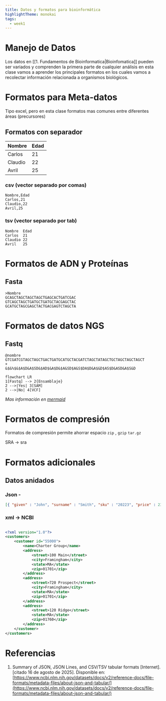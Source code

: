 ```yaml
---
title: Datos y formatos para bioinformática
highlightTheme: monokai
tags:
  - week1
---
```

# Manejo de Datos

Los datos en [[1. Fundamentos de Bioinformatica|Bioinfomatica]] pueden ser variados y comprenden la primera parte de cualquier análisis en esta clase vamos a aprender los principales formatos en los cuales vamos a recolectar información relacionada a organismos biológicos.

# Formatos para Meta-datos

Tipo excel, pero en esta clase formatos mas comunes entre diferentes áreas (precursores)
## Formatos con separador

| Nombre  | Edad |
| :------ | ---- |
| Carlos  | 21   |
| Claudio | 22   |
| Avril   | 25   |
### csv (vector separado por comas)
 
```text
Nombre,Edad
Carlos,21
Claudio,22
Avril,25
```

### tsv (vector separado por tab)

```text
Nombre	Edad
Carlos	21
Claudio	22
Avril	25
```


# Formatos de ADN y Proteínas
## Fasta

```fasta
>Nombre
GCAGCTAGCTAGCTAGCTGAGCACTGATCGAC
GTCAGCTAGCTGATGCTGATGCTACGAGCTAC
GCATGCTAGCGAGCTACTGACGAGTCTAGCTA
```

# Formatos de datos NGS
## Fastq

```fastq
@nombre
GTCGATCGTAGCTAGCTGACTGATGCATGCTACGATCTAGCTATAGCTGCTAGCTAGCTAGCT
+
&$&%$&$A$D&A$SD&$AD$&A$D&$A&SD$A&S$DA$D&A$&D$AS$D&ASD&A$S&D
```



```mermaid
flowchart LR 
1[Fastq] --> 2{Ensamblaje} 
2 -->|Yes| 3[SAM] 
2 -->|No| 4[VCF]
```
*Mas información en [mermaid](https://mermaid.js.org/intro/)*
# Formatos de compresión

Formatos de compresión permite ahorrar espacio `zip` , `gzip` `tar.gz` 

SRA -> sra
# Formatos adicionales 

## Datos anidados

### Json - 

```json
[{ "given" : "John", "surname" : "Smith", "sku" : "20223", "price" : 23.95}, { "given" : "Alice", "surname" : "Brown", "sku" : "54321", "price" : 199.95}, { "given" : "John", "surname" : "Smith", "sku" : "23420", "price" : 104.95}, { "given" : "Bob", "surname" : "Green", "sku" : "90231", "price" : 300.00}, { "given" : "Scott", "surname" : "Jones", "sku" : "54321", "price" : 199.95}, { "given" : "Jim", "surname" : "Lee", "sku" : "89820", "price" : 46.50}]
```

### xml -> NCBI 

```xml 

<?xml version="1.0"?>
<customers>
	<customer id="55000"> 
		<name>Charter Group</name> 
		<address> 
			<street>100 Main</street> 
			<city>Framingham</city> 
			<state>MA</state> 
			<zip>01701</zip>
		</address> 
		<address> 
			<street>720 Prospect</street> 
			<city>Framingham</city> 
			<state>MA</state> 
			<zip>01701</zip> 
		</address> 
		<address> 
			<street>120 Ridge</street> 
			<state>MA</state> 
			<zip>01760</zip> 
		</address> 
	</customer> 
</customers>
```

# Referencias

1. Summary of JSON, JSON Lines, and CSV/TSV tabular formats [Internet]. [citado 16 de agosto de 2025]. Disponible en: [https://www.ncbi.nlm.nih.gov/datasets/docs/v2/reference-docs/file-formats/metadata-files/about-json-and-tabular/](https://www.ncbi.nlm.nih.gov/datasets/docs/v2/reference-docs/file-formats/metadata-files/about-json-and-tabular/)
